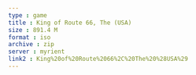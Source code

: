 ```yaml
---
type : game
title : King of Route 66, The (USA)
size : 891.4 M
format : iso
archive : zip
server : myrient
link2 : King%20of%20Route%2066%2C%20The%20%28USA%29
---
```

